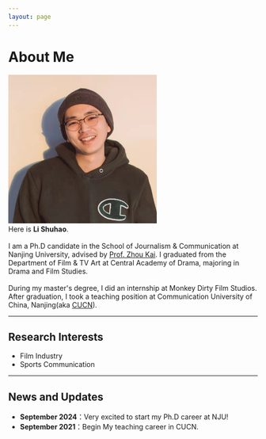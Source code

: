 ```yaml
---
layout: page
---
```


# About Me

<img src="assets/images/lsh-shenghuozhao2.JPG" class="floatpic" width="300" height="300" ><br>Here is **Li Shuhao**.<br><br>I am a Ph.D candidate in the School of Journalism & Communication at Nanjing University, advised by [Prof. Zhou Kai](https://jc.nju.edu.cn/info/1641/2271.htm). I graduated from the Department of Film & TV Art at Central Academy of Drama, majoring in Drama and Film Studies.<br><br>During my master's degree, I did an internship at Monkey Dirty Film Studios. After graduation, I took a teaching position at Communication University of China, Nanjing(aka [CUCN](https://www.cucn.edu.cn/#/Home)).

---

## Research Interests

- Film Industry
- Sports Communication

---

## News and Updates

- **September 2024**：Very excited to start my Ph.D career at NJU!
- **September 2021**：Begin My teaching career in CUCN.

<!--
<br>

<blockquote class="twitter-tweet"><p lang="en" dir="ltr">Thrilled to be an AAAI-UC Scholar at <a href="https://twitter.com/hashtag/AAAI24?src=hash&amp;ref_src=twsrc%5Etfw">#AAAI24</a>, thanks to <a href="https://twitter.com/hashtag/AAAI?src=hash&amp;ref_src=twsrc%5Etfw">#AAAI</a> &amp; <a href="https://twitter.com/hashtag/GoogleExploreCSR?src=hash&amp;ref_src=twsrc%5Etfw">#GoogleExploreCSR</a> for the sponsorship. Grateful for the knowledge gained and new friendships formed.<br><br>Wonderful trip in Vancouver. Looking forward to staying connected with all.<a href="https://twitter.com/hashtag/AAAI24?src=hash&amp;ref_src=twsrc%5Etfw">#AAAI24</a> <a href="https://twitter.com/hashtag/Vancouver?src=hash&amp;ref_src=twsrc%5Etfw">#Vancouver</a> <a href="https://twitter.com/hashtag/GoogleExploreCSR?src=hash&amp;ref_src=twsrc%5Etfw">#GoogleExploreCSR</a> <a href="https://t.co/wUQUp8XlSM">pic.twitter.com/wUQUp8XlSM</a></p>&mdash; Hanlin CAI (seeking a PhD position 2025) (@lancecai2002) <a href="https://twitter.com/lancecai2002/status/1762210025173344260?ref_src=twsrc%5Etfw">February 26, 2024</a></blockquote> <script async src="https://platform.twitter.com/widgets.js" charset="utf-8"></script> -->